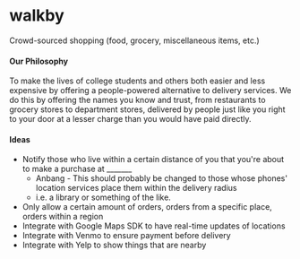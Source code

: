 # walkby
Crowd-sourced shopping (food, grocery, miscellaneous items, etc.)
#### Our Philosophy
To make the lives of college students and others both easier and less expensive by offering a people-powered alternative to delivery services. We do this by offering the names you know and trust, from restaurants to grocery stores to department stores, delivered by people just like you right to your door at a lesser charge than you would have paid directly.


#### Ideas
* Notify those who live within a certain distance of you that you're about to make a purchase at _______
    * Anbang - This should probably be changed to those whose phones' location services place them within the delivery radius
    * i.e. a library or something of the like. 
* Only allow a certain amount of orders, orders from a specific place, orders within a region
* Integrate with Google Maps SDK to have real-time updates of locations
* Integrate with Venmo to ensure payment before delivery
* Integrate with Yelp to show things that are nearby
